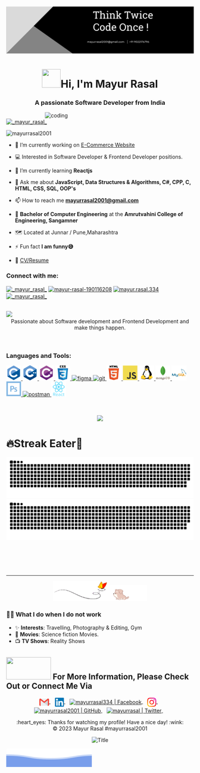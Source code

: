 ![logo](https://github.com/mayurrasal2001/mayurrasal2001/blob/main/Black%20Modern%20Personal%20LinkedIn%20Banner(PNG).png)
<h1 align="center"><img src="https://raw.githubusercontent.com/nixin72/nixin72/master/wave.gif" height="50" width="50"></img>Hi, I'm Mayur Rasal</h1>
<h3 align="center">A passionate Software Developer from India</h3>
<img align="right" alt="coding" width="400" src="https://www.lambdatest.com/resources/images/news24.gif"
     

<p align="left"> <a href="https://twitter.com/_mayur_rasal_" target="blank"><img src="https://img.shields.io/twitter/follow/_mayur_rasal_?logo=twitter&style=for-the-badge" alt="_mayur_rasal_" /></a> </p>

<p align="left"> <img src="https://komarev.com/ghpvc/?username=mayurrasal2001&label=Profile%20views&color=0e75b6&style=flat" alt="mayurrasal2001" /> </p>


- 🔭 I’m currently working on [E-Commerce Website](https://mayurrasal.mayurrasal2001.repl.co)
- 💻 Interested in Software Developer & Frontend Developer positions.
- 🌱 I’m currently learning **Reactjs**

- 💬 Ask me about **JavaScript, Data Structures & Algorithms, C#, CPP, C, HTML, CSS, SQL, OOP's**

- 📫 How to reach me **mayurrasal2001@gmail.com**

- 📄 **Bachelor of Computer Engineering** at the **Amrutvahini College of Engineering, Sangamner**
- 🗺️ Located at Junnar / Pune,Maharashtra
- ⚡ Fun fact **I am funny😅**
- 💼 [CV/Resume](https://drive.google.com/file/d/1Lno3yMtdzmAFuV7uwWCaAHMFEL2dp8yr/view "CV/Resume")


<h3 align="left">Connect with me:</h3>
<p align="left">
<a href="https://twitter.com/_mayur_rasal_" target="blank"><img align="center" src="https://raw.githubusercontent.com/rahuldkjain/github-profile-readme-generator/master/src/images/icons/Social/twitter.svg" alt="_mayur_rasal_" height="30" width="40" /></a>
<a href="https://linkedin.com/in/mayur-rasal-190116208" target="blank"><img align="center" src="https://raw.githubusercontent.com/rahuldkjain/github-profile-readme-generator/master/src/images/icons/Social/linked-in-alt.svg" alt="mayur-rasal-190116208" height="30" width="40" /></a>
<a href="https://fb.com/mayur.rasal.334" target="blank"><img align="center" src="https://raw.githubusercontent.com/rahuldkjain/github-profile-readme-generator/master/src/images/icons/Social/facebook.svg" alt="mayur.rasal.334" height="30" width="40" /></a>
<a href="https://instagram.com/_mayur_rasal_" target="blank"><img align="center" src="https://raw.githubusercontent.com/rahuldkjain/github-profile-readme-generator/master/src/images/icons/Social/instagram.svg" alt="_mayur_rasal_" height="30" width="40" /></a>
</p>

<br>
  
<img src="https://imgur.com/rilHVxA.png"/> 

<center>Passionate about Software development and Frontend Development and make things happen.</center>

<br>
<br>

<h3 align="left">Languages and Tools:</h3>
<p align="left"> <a href="https://www.cprogramming.com/" target="_blank" rel="noreferrer"> <img src="https://raw.githubusercontent.com/devicons/devicon/master/icons/c/c-original.svg" alt="c" width="40" height="40"/> </a> <a href="https://www.w3schools.com/cpp/" target="_blank" rel="noreferrer"> <img src="https://raw.githubusercontent.com/devicons/devicon/master/icons/cplusplus/cplusplus-original.svg" alt="cplusplus" width="40" height="40"/> </a> <a href="https://www.w3schools.com/cs/" target="_blank" rel="noreferrer"> <img src="https://raw.githubusercontent.com/devicons/devicon/master/icons/csharp/csharp-original.svg" alt="csharp" width="40" height="40"/> </a> <a href="https://www.w3schools.com/css/" target="_blank" rel="noreferrer"> <img src="https://raw.githubusercontent.com/devicons/devicon/master/icons/css3/css3-original-wordmark.svg" alt="css3" width="40" height="40"/> </a> <a href="https://www.figma.com/" target="_blank" rel="noreferrer"> <img src="https://www.vectorlogo.zone/logos/figma/figma-icon.svg" alt="figma" width="40" height="40"/> </a> <a href="https://git-scm.com/" target="_blank" rel="noreferrer"> <img src="https://www.vectorlogo.zone/logos/git-scm/git-scm-icon.svg" alt="git" width="40" height="40"/> </a> <a href="https://www.w3.org/html/" target="_blank" rel="noreferrer"> <img src="https://raw.githubusercontent.com/devicons/devicon/master/icons/html5/html5-original-wordmark.svg" alt="html5" width="40" height="40"/> </a> <a href="https://developer.mozilla.org/en-US/docs/Web/JavaScript" target="_blank" rel="noreferrer"> <img src="https://raw.githubusercontent.com/devicons/devicon/master/icons/javascript/javascript-original.svg" alt="javascript" width="40" height="40"/> </a> <a href="https://www.linux.org/" target="_blank" rel="noreferrer"> <img src="https://raw.githubusercontent.com/devicons/devicon/master/icons/linux/linux-original.svg" alt="linux" width="40" height="40"/> </a> <a href="https://www.mongodb.com/" target="_blank" rel="noreferrer"> <img src="https://raw.githubusercontent.com/devicons/devicon/master/icons/mongodb/mongodb-original-wordmark.svg" alt="mongodb" width="40" height="40"/> </a> <a href="https://www.mysql.com/" target="_blank" rel="noreferrer"> <img src="https://raw.githubusercontent.com/devicons/devicon/master/icons/mysql/mysql-original-wordmark.svg" alt="mysql" width="40" height="40"/> </a> <a href="https://www.photoshop.com/en" target="_blank" rel="noreferrer"> <img src="https://raw.githubusercontent.com/devicons/devicon/master/icons/photoshop/photoshop-line.svg" alt="photoshop" width="40" height="40"/> </a> <a href="https://postman.com" target="_blank" rel="noreferrer"> <img src="https://www.vectorlogo.zone/logos/getpostman/getpostman-icon.svg" alt="postman" width="40" height="40"/> </a> <a href="https://reactjs.org/" target="_blank" rel="noreferrer"> <img src="https://raw.githubusercontent.com/devicons/devicon/master/icons/react/react-original-wordmark.svg" alt="react" width="40" height="40"/> </a> </p>

<br>
<br>


<!-- <div align="center">
<img height="150em" src="https://github-readme-stats.vercel.app/api/top-langs/?username=mayurrasal2001&layout=compact&show_icon=true&theme=algolia" alt="mayurrasal2001-langs"/>
<img height="150em" src="https://github-readme-stats.vercel.app/api/?username=mayurrasal2001&layout=compact&show_icon=true&theme=algolia" alt="mayurrasal2001-stats"/>
</div>
<div align="center">
  <img src="http://github-readme-streak-stats.herokuapp.com?user=mayurrasal2001&theme=algolia&background=0d1117&hide_border=true" />
</div>
 -->
 
 
<!-- 
<div align="center">
<img height="150em" src="https://github-readme-stats.vercel.app/api/top-langs/?username=mayurrasal2001&layout=compact&show_icon=true&theme=algolia" alt="mayurrasal2001-langs"/>
<img height="150em" src="https://github-readme-stats.vercel.app/api/?username=mayurrasal2001&layout=compact&show_icon=true&theme=algolia" alt="mayurrasal2001-stats"/>
</div> -->
<div align="center">
  <img src="http://github-readme-streak-stats.herokuapp.com?user=mayurrasal2001&theme=algolia&background=0d1117&hide_border=true" />
</div>






# 🔥Streak Eater🐍
![github contribution grid snake animation](https://raw.githubusercontent.com/platane/platane/output/github-contribution-grid-snake-dark.svg#gh-dark-mode-only)
![github contribution grid snake animation](https://raw.githubusercontent.com/platane/platane/output/github-contribution-grid-snake.svg#gh-light-mode-only)
# <br>


---
<div align="center">
<img src="butterfly.gif" width=30%><img src="dog.gif" width=20%>
</div>
  
 ### 🙎‍♂️ What I do when I do not work
- ✨ **Interests**: Travelling, Photography & Editing, Gym
- 🎥 **Movies**: Science fiction Movies.
- 📺 **TV Shows**: Reality Shows

## <img src='https://raw.githubusercontent.com/ShahriarShafin/ShahriarShafin/main/Assets/handshake.gif' height="60" width="120"> For More Information, Please Check Out or Connect Me Via
<p align="center">

  <a href="mailto:mayurrasal2001@gmail.com" >
    <img align="center" alt="mayurrasal2001 | Gmail" width="26px" src="https://github.com/SatYu26/SatYu26/blob/master/Assets/Gmail.svg" />
  </a> &nbsp;&nbsp;
  
  <a href="https://www.linkedin.com/in/mayur-rasal-190116208/" target="_blank">
    <img align="center" alt="mayurrasal2001 | Linkedin" width="24px" src="https://github.com/SatYu26/SatYu26/blob/master/Assets/Linkedin.svg" />
  </a> &nbsp;&nbsp;
  
  <a href="https://www.facebook.com/mayur.rasal.334/" target="_blank">
      <img align="center" alt="mayurrasal334 | Facebook" width="24px" src="https://upload.wikimedia.org/wikipedia/en/thumb/0/04/Facebook_f_logo_%282021%29.svg/100px-Facebook_f_logo_%282021%29.svg.png" />
  </a> &nbsp;&nbsp;
  
  <a href="https://www.instagram.com/_mayur_rasal_/" target="_blank">
    <img align="center" alt="_mayu_rrasal_ | Instagram" width="24px" src="https://github.com/SatYu26/SatYu26/blob/master/Assets/Instagram.svg" />
  </a> &nbsp;&nbsp;
  
  <a href="https://profile-summary-for-github.herokuapp.com/user/mayurrasal2001" target="_blank">
    <img align="center" alt="mayurrasal2001 | GitHub" width="26px" src="https://upload.wikimedia.org/wikipedia/commons/thumb/a/ae/Github-desktop-logo-symbol.svg/1024px-Github-desktop-logo-symbol.svg.png" />
  </a> &nbsp;&nbsp;
  
  
  <a href="https://twitter.com/_mayur_rasal_" target="_blank">
    <img align="center" alt="mayurrasal | Twitter" width="32px" src="https://upload.wikimedia.org/wikipedia/commons/thumb/4/4f/Twitter-logo.svg/768px-Twitter-logo.svg.png?20211104142029" />
  </a> &nbsp;&nbsp;
<p> 

<div align="center">
  :heart_eyes: Thanks for watching my profile! Have a nice day! :wink: <br/>
  &copy; 2023 Mayur Rasal #mayurrasal2001
</div>


<div align="center">
  
<img src="https://readme-typing-svg.herokuapp.com?font=Architects+Daughter&color=%2300FF00&size=50&center=true&vCenter=true&height=60&width=900&lines=See+you+soon!!;Come+again+to+see+my+world!" alt="Title"></img>
  
</div>

</p>


![Mayur Rasal](https://github.com/mayurrasal2001/mayurrasal2001/blob/main/bottom_header.svg)
<br>



